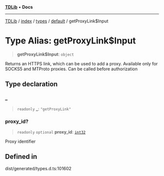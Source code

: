 [**TDLib**](../../../../../../README.md) • **Docs**

***

[TDLib](../../../../../../modules.md) / [index](../../../../../README.md) / [types](../../../README.md) / [default](../README.md) / getProxyLink$Input

# Type Alias: getProxyLink$Input

> **getProxyLink$Input**: `object`

Returns an HTTPS link, which can be used to add a proxy. Available only for SOCKS5 and MTProto proxies. Can be called before authorization

## Type declaration

### \_

> `readonly` **\_**: `"getProxyLink"`

### proxy\_id?

> `readonly` `optional` **proxy\_id**: [`int32`](int32-1.md)

Proxy identifier

## Defined in

dist/generated/types.d.ts:101602
